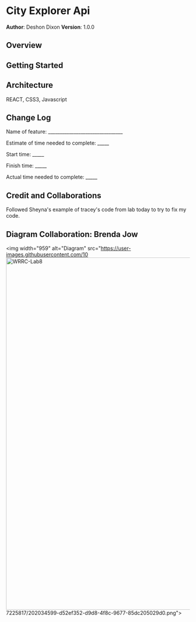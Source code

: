 # City Explorer Api

**Author**: Deshon Dixon
**Version**: 1.0.0 

## Overview
<!-- Provide a high level overview of what this application is and why you are building it, beyond the fact that it's an assignment for this class. (i.e. What's your problem domain?) -->

## Getting Started
<!-- What are the steps that a user must take in order to build this app on their own machine and get it running? -->

## Architecture
REACT, CSS3, Javascript

## Change Log
<!-- Use this area to document the iterative changes made to your application as each feature is successfully implemented. Use time stamps. Here's an example:

01-01-2001 4:59pm - Application now has a fully-functional express server, with a GET route for the location resource. -->

Name of feature: ________________________________

Estimate of time needed to complete: _____

Start time: _____

Finish time: _____

Actual time needed to complete: _____

## Credit and Collaborations

Followed Sheyna's example of tracey's code from lab today to try to fix my code.

## Diagram Collaboration: Brenda Jow
<img width="959" alt="Diagram" src="https://user-images.githubusercontent.com/10<img width="963" alt="WRRC-Lab8" src="https://user-images.githubusercontent.com/107225817/202364685-4f255155-19b4-4b11-be44-f461f3484d80.png">
7225817/202034599-d52ef352-d9d8-4f8c-9677-85dc205029d0.png">

